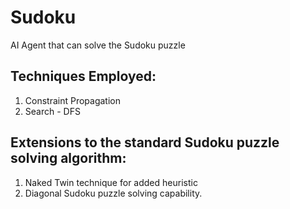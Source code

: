 # Sudoku
AI Agent that can solve the Sudoku puzzle

## Techniques Employed:
  1. Constraint Propagation
  2. Search - DFS

## Extensions to the standard Sudoku puzzle solving algorithm:
  1. Naked Twin technique for added heuristic
  2. Diagonal Sudoku puzzle solving capability.
